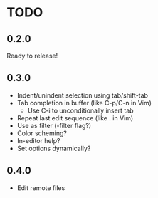TODO
====

0.2.0
-----
Ready to release!

0.3.0
-----
- Indent/unindent selection using tab/shift-tab
- Tab completion in buffer (like C-p/C-n in Vim)
	- Use C-i to unconditionally insert tab
- Repeat last edit sequence (like . in Vim)
- Use as filter (-filter flag?)
- Color scheming?
- In-editor help?
- Set options dynamically?

0.4.0
-----
- Edit remote files
